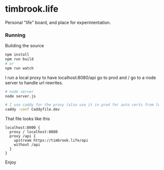 # timbrook.life

Personal "life" board, and place for experimentation.

### Running
Building the source
```bash
npm install
npm run build
# or
npm run watch
```

I run a local proxy to have localhost:8080/api go to prod and / go to a node server to handle url rewrites.
```bash
# node server
node server.js

# I use caddy for the proxy (also use it in prod for auto certs from lets encrypt)
caddy -conf Caddyfile.dev
```

That file looks like this
```
localhost:8000 {
  proxy / localhost:8080
  proxy /api {
    upstream https://timbrook.life/api
    without /api
  }
}
```

Enjoy
